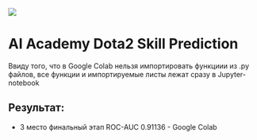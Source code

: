 ![](https://habrastorage.org/webt/35/br/pa/35brpa1ufsycwqxpb58ikycpxs4.jpeg)
# AI Academy Dota2 Skill Prediction
Ввиду того, что в Google Colab нельзя импортировать функциии из .py файлов,
все функции и импортируемые листы лежат сразу в Jupyter-notebook

## Результат:

* 3 место финальный этап ROC-AUC 0.91136 - Google Colab
